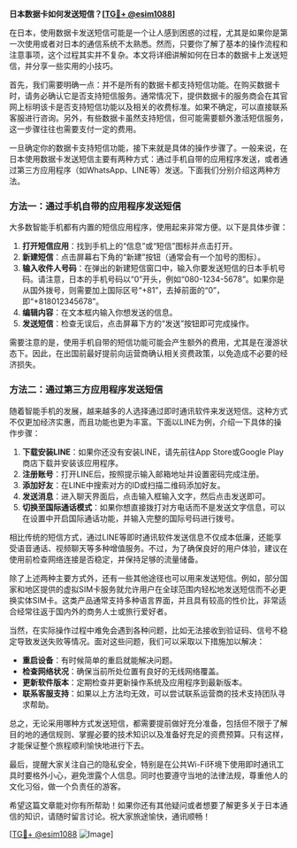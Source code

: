 **日本数据卡如何发送短信？[[TG💪+ @esim1088](https://t.me/s/esim1088)]**

在日本，使用数据卡发送短信可能是一个让人感到困惑的过程，尤其是如果你是第一次使用或者对日本的通信系统不太熟悉。然而，只要你了解了基本的操作流程和注意事项，这个过程其实并不复杂。本文将详细讲解如何在日本的数据卡上发送短信，并分享一些实用的小技巧。

首先，我们需要明确一点：并不是所有的数据卡都支持短信功能。在购买数据卡时，请务必确认它是否支持短信服务。通常情况下，提供数据卡的服务商会在其官网上标明该卡是否支持短信功能以及相关的收费标准。如果不确定，可以直接联系客服进行咨询。另外，有些数据卡虽然支持短信，但可能需要额外激活短信服务，这一步骤往往也需要支付一定的费用。

一旦确定你的数据卡支持短信功能，接下来就是具体的操作步骤了。一般来说，在日本使用数据卡发送短信主要有两种方式：通过手机自带的应用程序发送，或者通过第三方应用程序（如WhatsApp、LINE等）发送。下面我们分别介绍这两种方法。

### 方法一：通过手机自带的应用程序发送短信

大多数智能手机都有内置的短信应用程序，使用起来非常方便。以下是具体步骤：

1. **打开短信应用**：找到手机上的“信息”或“短信”图标并点击打开。
2. **新建短信**：点击屏幕右下角的“新建”按钮（通常会有一个加号的图标）。
3. **输入收件人号码**：在弹出的新建短信窗口中，输入你要发送短信的日本手机号码。请注意，日本的手机号码以“0”开头，例如“080-1234-5678”。如果你是从国外拨号，则需要加上国际区号“+81”，去掉前面的“0”，即“+818012345678”。
4. **编辑内容**：在文本框内输入你想发送的信息。
5. **发送短信**：检查无误后，点击屏幕下方的“发送”按钮即可完成操作。

需要注意的是，使用手机自带的短信功能可能会产生额外的费用，尤其是在漫游状态下。因此，在出国前最好提前向运营商确认相关资费政策，以免造成不必要的经济损失。

### 方法二：通过第三方应用程序发送短信

随着智能手机的发展，越来越多的人选择通过即时通讯软件来发送短信。这种方式不仅更加经济实惠，而且功能也更为丰富。下面以LINE为例，介绍一下具体的操作步骤：

1. **下载安装LINE**：如果你还没有安装LINE，请先前往App Store或Google Play商店下载并安装该应用程序。
2. **注册账号**：打开LINE后，按照提示输入邮箱地址并设置密码完成注册。
3. **添加好友**：在LINE中搜索对方的ID或扫描二维码添加好友。
4. **发送消息**：进入聊天界面后，点击输入框输入文字，然后点击发送即可。
5. **切换至国际通话模式**：如果你想直接拨打对方电话而不是发送文字信息，可以在设置中开启国际通话功能，并输入完整的国际号码进行拨号。

相比传统的短信方式，通过LINE等即时通讯软件发送信息不仅成本低廉，还能享受语音通话、视频聊天等多种增值服务。不过，为了确保良好的用户体验，建议在使用前检查网络连接是否稳定，并保持足够的流量储备。

除了上述两种主要方式外，还有一些其他途径也可以用来发送短信。例如，部分国家和地区提供的虚拟SIM卡服务就允许用户在全球范围内轻松地发送短信而不必更换实体SIM卡。这类产品通常支持多种语言界面，并且具有较高的性价比，非常适合经常往返于国内外的商务人士或旅行爱好者。

当然，在实际操作过程中难免会遇到各种问题，比如无法接收到验证码、信号不稳定导致发送失败等情况。面对这些问题，我们可以采取以下措施加以解决：

- **重启设备**：有时候简单的重启就能解决问题。
- **检查网络状况**：确保当前所处位置有良好的无线网络覆盖。
- **更新软件版本**：定期检查并更新操作系统及应用程序到最新版本。
- **联系客服支持**：如果以上方法均无效，可以尝试联系运营商的技术支持团队寻求帮助。

总之，无论采用哪种方式发送短信，都需要提前做好充分准备，包括但不限于了解目的地的通信规则、掌握必要的技术知识以及准备好充足的资费预算。只有这样，才能保证整个旅程顺利愉快地进行下去。

最后，提醒大家关注自己的隐私安全，特别是在公共Wi-Fi环境下使用即时通讯工具时要格外小心，避免泄露个人信息。同时也要遵守当地的法律法规，尊重他人的文化习俗，做一个负责任的游客。

希望这篇文章能对你有所帮助！如果你还有其他疑问或者想要了解更多关于日本通信的知识，请随时留言讨论。祝大家旅途愉快，通讯顺畅！

[[TG💪+ @esim1088](https://t.me/s/esim1088) ![Image](https://i.postimg.cc/4NQfJmqS/Snipaste-2025-05-13-00-14-12.png)]